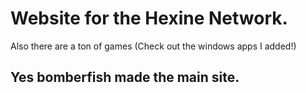 <h1>Website for the Hexine Network.</h1>
<p>
Also there are a ton of games (Check out the windows apps I added!)
</p>
<h2>Yes bomberfish made the main site.</h2>
